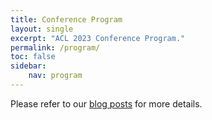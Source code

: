 ```yaml
---
title: Conference Program
layout: single
excerpt: "ACL 2023 Conference Program."
permalink: /program/
toc: false
sidebar:
    nav: program
---
```


Please refer to our [blog posts](/blog/) for more details.
